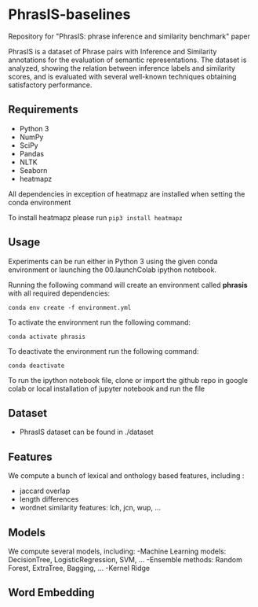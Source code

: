 # PhrasIS-baselines
Repository for "PhrasIS: phrase inference and similarity benchmark" paper

PhrasIS is a dataset of Phrase pairs with Inference and Similarity annotations for the evaluation of semantic representations. The dataset is analyzed, showing the relation between inference labels and similarity scores, and is evaluated with several well-known techniques obtaining satisfactory performance.

Requirements
------------
- Python 3
- NumPy
- SciPy
- Pandas
- NLTK
- Seaborn
- heatmapz 

All dependencies in exception of heatmapz are installed when setting the conda environment

To install heatmapz please run  ```pip3 install heatmapz``` 

Usage
-----
Experiments can be run either in Python 3 using the given conda environment or launching the 00.launchColab ipython notebook.


Running the following command will create an environment called **phrasis** with all required dependencies:
```
conda env create -f environment.yml
```

To activate the environment run the following command:
```
conda activate phrasis
```

To deactivate the environment run the following command:
```
conda deactivate
```

To run the ipython notebook file, clone or import the github repo in google colab 
or local installation of jupyter notebook and run the file

Dataset
-------
- PhrasIS dataset can be found in ./dataset

Features
--------
We compute a bunch of lexical and onthology based features, including :
- jaccard overlap
- length differences
- wordnet similarity features: lch, jcn, wup, ...

Models
------
We compute several models, including: 
-Machine Learning models: DecisionTree, LogisticRegression, SVM, ...
-Ensemble methods: Random Forest, ExtraTree, Bagging, ...
-Kernel Ridge

Word Embedding
----------

